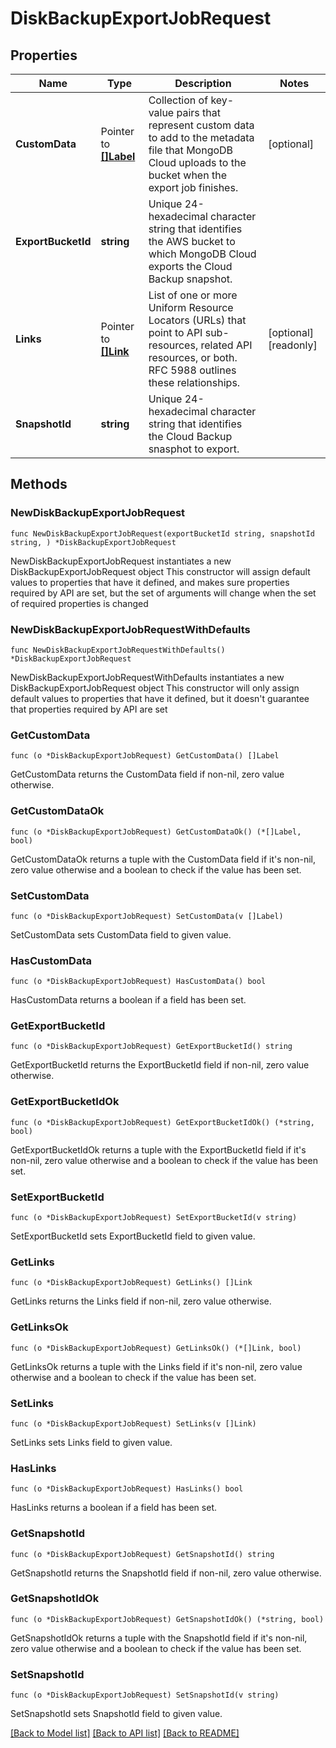 # DiskBackupExportJobRequest

## Properties

Name | Type | Description | Notes
------------ | ------------- | ------------- | -------------
**CustomData** | Pointer to [**[]Label**](Label.md) | Collection of key-value pairs that represent custom data to add to the metadata file that MongoDB Cloud uploads to the bucket when the export job finishes. | [optional] 
**ExportBucketId** | **string** | Unique 24-hexadecimal character string that identifies the AWS bucket to which MongoDB Cloud exports the Cloud Backup snapshot. | 
**Links** | Pointer to [**[]Link**](Link.md) | List of one or more Uniform Resource Locators (URLs) that point to API sub-resources, related API resources, or both. RFC 5988 outlines these relationships. | [optional] [readonly] 
**SnapshotId** | **string** | Unique 24-hexadecimal character string that identifies the Cloud Backup snasphot to export. | 

## Methods

### NewDiskBackupExportJobRequest

`func NewDiskBackupExportJobRequest(exportBucketId string, snapshotId string, ) *DiskBackupExportJobRequest`

NewDiskBackupExportJobRequest instantiates a new DiskBackupExportJobRequest object
This constructor will assign default values to properties that have it defined,
and makes sure properties required by API are set, but the set of arguments
will change when the set of required properties is changed

### NewDiskBackupExportJobRequestWithDefaults

`func NewDiskBackupExportJobRequestWithDefaults() *DiskBackupExportJobRequest`

NewDiskBackupExportJobRequestWithDefaults instantiates a new DiskBackupExportJobRequest object
This constructor will only assign default values to properties that have it defined,
but it doesn't guarantee that properties required by API are set

### GetCustomData

`func (o *DiskBackupExportJobRequest) GetCustomData() []Label`

GetCustomData returns the CustomData field if non-nil, zero value otherwise.

### GetCustomDataOk

`func (o *DiskBackupExportJobRequest) GetCustomDataOk() (*[]Label, bool)`

GetCustomDataOk returns a tuple with the CustomData field if it's non-nil, zero value otherwise
and a boolean to check if the value has been set.

### SetCustomData

`func (o *DiskBackupExportJobRequest) SetCustomData(v []Label)`

SetCustomData sets CustomData field to given value.

### HasCustomData

`func (o *DiskBackupExportJobRequest) HasCustomData() bool`

HasCustomData returns a boolean if a field has been set.

### GetExportBucketId

`func (o *DiskBackupExportJobRequest) GetExportBucketId() string`

GetExportBucketId returns the ExportBucketId field if non-nil, zero value otherwise.

### GetExportBucketIdOk

`func (o *DiskBackupExportJobRequest) GetExportBucketIdOk() (*string, bool)`

GetExportBucketIdOk returns a tuple with the ExportBucketId field if it's non-nil, zero value otherwise
and a boolean to check if the value has been set.

### SetExportBucketId

`func (o *DiskBackupExportJobRequest) SetExportBucketId(v string)`

SetExportBucketId sets ExportBucketId field to given value.


### GetLinks

`func (o *DiskBackupExportJobRequest) GetLinks() []Link`

GetLinks returns the Links field if non-nil, zero value otherwise.

### GetLinksOk

`func (o *DiskBackupExportJobRequest) GetLinksOk() (*[]Link, bool)`

GetLinksOk returns a tuple with the Links field if it's non-nil, zero value otherwise
and a boolean to check if the value has been set.

### SetLinks

`func (o *DiskBackupExportJobRequest) SetLinks(v []Link)`

SetLinks sets Links field to given value.

### HasLinks

`func (o *DiskBackupExportJobRequest) HasLinks() bool`

HasLinks returns a boolean if a field has been set.

### GetSnapshotId

`func (o *DiskBackupExportJobRequest) GetSnapshotId() string`

GetSnapshotId returns the SnapshotId field if non-nil, zero value otherwise.

### GetSnapshotIdOk

`func (o *DiskBackupExportJobRequest) GetSnapshotIdOk() (*string, bool)`

GetSnapshotIdOk returns a tuple with the SnapshotId field if it's non-nil, zero value otherwise
and a boolean to check if the value has been set.

### SetSnapshotId

`func (o *DiskBackupExportJobRequest) SetSnapshotId(v string)`

SetSnapshotId sets SnapshotId field to given value.



[[Back to Model list]](../README.md#documentation-for-models) [[Back to API list]](../README.md#documentation-for-api-endpoints) [[Back to README]](../README.md)


